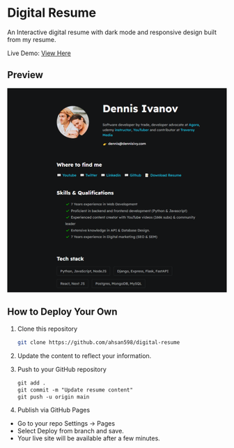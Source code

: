 # Digital Resume

An Interactive digital resume with dark mode and responsive design built from my resume.

Live Demo: [View Here](https://ahsan598.github.io/digital-resume/)


## Preview
<img src="/assets/images/dark-mode-preview.png" alt="Digital Resume Demo">


## How to Deploy Your Own

1. Clone this repository
    ```sh
    git clone https://github.com/ahsan598/digital-resume
    ```

2. Update the content to reflect your information.

3. Push to your GitHub repository
    ```
    git add .
    git commit -m "Update resume content"
    git push -u origin main
    ```

4. Publish via GitHub Pages
- Go to your repo Settings → Pages
- Select Deploy from branch and save.
- Your live site will be available after a few minutes.


<!-- credits [@divanov11](https://github.com/divanov11) -->